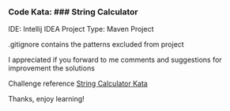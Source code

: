 ### Code Kata: ### String Calculator

IDE: Intellij IDEA
Project Type: Maven Project

.gitignore contains the patterns excluded from project

I appreciated if you forward to me comments and suggestions for improvement the solutions

Challenge reference [String Calculator Kata](http://osherove.com/tdd-kata-1)

Thanks, enjoy learning!
